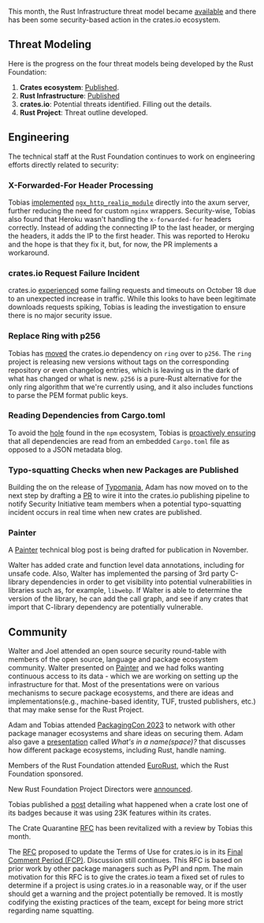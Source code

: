 This month, the Rust Infrastructure threat model became [available]() and there has been some security-based action in the crates.io ecosystem.

## Threat Modeling

Here is the progress on the four threat models being developed by the Rust Foundation:

1. **Crates ecosystem**: [Published](https://drive.google.com/file/d/1YxpJ0W5eqat2Y3ZfbdwKm_AoNhX3hIj_/).
2. **Rust Infrastructure**: [Published]()
3. **crates.io**: Potential threats identified. Filling out the details.
4. **Rust Project**: Threat outline developed.

## Engineering

The technical staff at the Rust Foundation continues to work on engineering efforts directly related to security:

### X-Forwarded-For Header Processing

Tobias [implemented](https://github.com/rust-lang/crates.io/pull/7359) [`ngx_http_realip_module`](http://nginx.org/en/docs/http/ngx_http_realip_module.html) directly into the axum server, further reducing the need for custom `nginx` wrappers. Security-wise, Tobias also found that Heroku wasn't handling the `x-forwarded-for` headers correctly. Instead of adding the connecting IP to the last header, or merging the headers, it adds the IP to the first header. This was reported to Heroku and the hope is that they fix it, but, for now, the PR implements a workaround.

### crates.io Request Failure Incident

crates.io [experienced](https://status.crates.io/incidents/fsrmr4bk8trw) some failing requests and timeouts on October 18 due to an unexpected increase in traffic. While this looks to have been legitimate downloads requests spiking, Tobias is leading the investigation to ensure there is no major security issue.

### Replace Ring with p256

Tobias has [moved](https://github.com/rust-lang/crates.io/pull/7252) the crates.io dependency on `ring` over to `p256`. The `ring` project is releasing new versions without tags on the corresponding repository or even changelog entries, which is leaving us in the dark of what has changed or what is new. `p256` is a pure-Rust alternative for the only ring algorithm that we're currently using, and it also includes functions to parse the PEM format public keys.

### Reading Dependencies from Cargo.toml

To avoid the [hole](https://blog.vlt.sh/blog/the-massive-hole-in-the-npm-ecosystem) found in the `npm` ecosystem, Tobias is [proactively ensuring](https://github.com/rust-lang/crates.io/pull/7238) that all dependencies are read from an embedded `Cargo.toml` file as opposed to a JSON metadata blog.


### Typo-squatting Checks when new Packages are Published

Building the on the release of [Typomania](https://github.com/rustfoundation/typomania), Adam has now moved on to the next step by drafting a [PR](https://github.com/rust-lang/crates.io/pull/7206) to wire it into the crates.io publishing pipeline to notify Security Initiative team members when a potential typo-squatting incident occurs in real time when new crates are published.

### Painter

A [Painter](https://github.com/rustfoundation/painter) technical blog post is being drafted for publication in November. 

Walter has added crate and function level data annotations, including for unsafe code. Also, Walter has implemented the parsing of 3rd party C-library dependencies in order to get visibility into potential vulnerabilities in libraries such as, for example, `libwebp`. If Walter is able to determine the version of the library, he can add the call graph, and see if any crates that import that C-library dependency are potentially vulnerable.

## Community

Walter and Joel attended an open source security round-table with members of the open source, language and package ecosystem community. Walter presented on [Painter](https://github.com/rustfoundation/painter) and we had folks wanting continuous access to its data - which we are working on setting up the infrastructure for that. Most of the presentations were on various mechanisms to secure package ecosystems, and there are ideas and implementations(e.g., machine-based identity, TUF, trusted publishers, etc.) that may make sense for the Rust Project.

Adam and Tobias attended [PackagingCon 2023](https://packaging-con.org/) to network with other package manager ecosystems and share ideas on securing them. Adam also gave a [presentation](https://cfp.packaging-con.org/2023/talk/RNYVN9/) called *What's in a name(space)?* that discusses how different package ecosystems, including Rust, handle naming.

Members of the Rust Foundation attended [EuroRust](https://eurorust.eu/2023/), which the Rust Foundation sponsored. 

New Rust Foundation Project Directors were [announced](https://blog.rust-lang.org/2023/10/19/announcing-the-new-rust-project-directors.html).

Tobias published a [post](https://blog.rust-lang.org/2023/10/26/broken-badges-and-23k-keywords.html) detailing what happened when a crate lost one of its badges because it was using 23K features within its crates.

The Crate Quarantine [RFC](https://github.com/rust-lang/rfcs/pull/3464) has been revitalized with a review by Tobias this month.

The [RFC](https://github.com/rust-lang/rfcs/pull/3463) proposed to update the Terms of Use for crates.io is in its [Final Comment Period (FCP)](https://blog.rust-lang.org/2023/09/22/crates-io-usage-policy-rfc.html). Discussion still continues. This RFC is based on prior work by other package managers such as PyPI and npm. The main motivation for this RFC is to give the crates.io team a fixed set of rules to determine if a project is using crates.io in a reasonable way, or if the user should get a warning and the project potentially be removed. It is mostly codifying the existing practices of the team, except for being more strict regarding name squatting.
